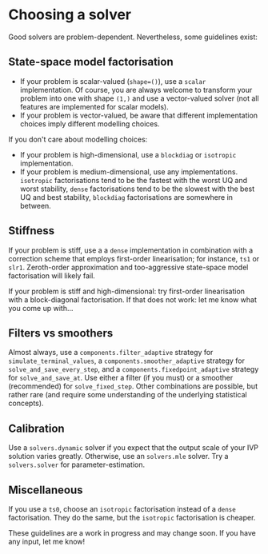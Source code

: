 # Choosing a solver

Good solvers are problem-dependent. Nevertheless, some guidelines exist:

## State-space model factorisation

* If your problem is scalar-valued (`shape=()`), use a `scalar` implementation. Of course, you are always welcome to transform your problem into one with shape `(1,)` and use a vector-valued solver (not all features are implemented for scalar models).
* If your problem is vector-valued, be aware that different implementation choices imply different modelling choices.

If you don't care about modelling choices:

* If your problem is high-dimensional, use a `blockdiag` or `isotropic` implementation.
* If your problem is medium-dimensional, use any implementations. 
  `isotropic` factorisations tend to be the fastest with the worst UQ and worst stability, 
  `dense` factorisations tend to be the slowest with the best UQ and best stability, 
  `blockdiag` factorisations are somewhere in between.


## Stiffness

If your problem is stiff, use a a `dense` implementation in combination with a
correction scheme that employs first-order linearisation; 
for instance, `ts1` or `slr1`.
Zeroth-order approximation and too-aggressive state-space model factorisation 
will likely fail.

If your problem is stiff and high-dimensional: try first-order linearisation with a block-diagonal factorisation. 
If that does not work: let me know what you come up with...

## Filters vs smoothers

Almost always, use a `components.filter_adaptive` strategy for `simulate_terminal_values`, 
a `components.smoother_adaptive` strategy for `solve_and_save_every_step`,
and a `components.fixedpoint_adaptive` strategy for `solve_and_save_at`.
Use either a filter (if you must) or a smoother (recommended) for `solve_fixed_step`.
Other combinations are possible, but rather rare 
(and require some understanding of the underlying statistical concepts).

## Calibration
Use a `solvers.dynamic` solver if you expect that the output scale of your IVP solution varies greatly.
Otherwise, use an `solvers.mle` solver.
Try a `solvers.solver` for parameter-estimation.

## Miscellaneous
If you use a `ts0`, choose an `isotropic` factorisation instead of a `dense` factorisation.
They do the same, but the `isotropic` factorisation is cheaper.


These guidelines are a work in progress and may change soon. If you have any input, let me know!
